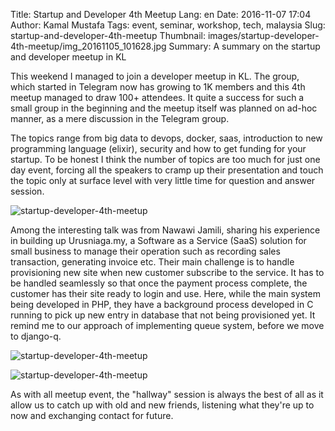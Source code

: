 Title: Startup and Developer 4th Meetup
Lang: en
Date: 2016-11-07 17:04
Author: Kamal Mustafa
Tags: event, seminar, workshop, tech, malaysia
Slug: startup-and-developer-4th-meetup
Thumbnail: images/startup-developer-4th-meetup/img_20161105_101628.jpg
Summary: A summary on the startup and developer meetup in KL

This weekend I managed to join a developer meetup in KL. The group,
which started in Telegram now has growing to 1K members and this 4th
meetup managed to draw 100+ attendees. It quite a success for such a
small group in the beginning and the meetup itself was planned on ad-hoc
manner, as a mere discussion in the Telegram group.

The topics range from big data to devops, docker, saas, introduction to
new programming language (elixir), security and how to get funding for
your startup. To be honest I think the number of topics are too much for
just one day event, forcing all the speakers to cramp up their
presentation and touch the topic only at surface level with very little
time for question and answer session.

![startup-developer-4th-meetup]({filename}/images/startup-developer-4th-meetup/img_20161105_101628.jpg)

Among the interesting talk was from Nawawi Jamili, sharing his
experience in building up Urusniaga.my, a Software as a Service (SaaS)
solution for small business to manage their operation such as recording
sales transaction, generating invoice etc. Their main challenge is to
handle provisioning new site when new customer subscribe to the service.
It has to be handled seamlessly so that once the payment process
complete, the customer has their site ready to login and use. Here,
while the main system being developed in PHP, they have a background
process developed in C running to pick up new entry in database that not
being provisioned yet. It remind me to our approach of implementing
queue system, before we move to django-q.

![startup-developer-4th-meetup]({filename}/images/startup-developer-4th-meetup/img_20161105_135742.jpg)

![startup-developer-4th-meetup]({filename}/images/startup-developer-4th-meetup/whatsapp-image-2016-11-06-at-2-30-45-pm.jpeg)

As with all meetup event, the "hallway" session is always the best of
all as it allow us to catch up with old and new friends, listening what
they're up to now and exchanging contact for future.
